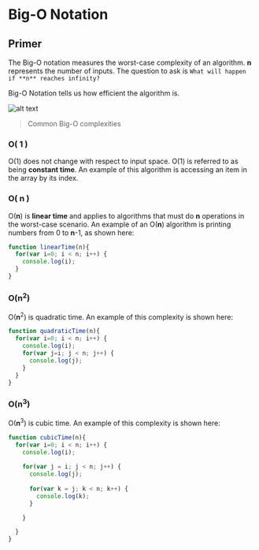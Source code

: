 # Big-O Notation


## Primer

The Big-O notation measures the worst-case complexity of an algorithm. **n** represents the number of inputs. The question to ask is `What will happen if **n** reaches infinity?`

Big-O Notation tells us how efficient the algorithm is.

![alt text](https://i.imgur.com/XLYXjUj.png "Common Big-O complexities")

> Common Big-O complexities

### O( 1 )

O(1) does not change with respect to input space. O(1) is referred to as being **constant time**. An example of this algorithm is accessing an item in the array by its index.

### O( **n** )

O(**n**) is **linear time** and applies to algorithms that must do **n** operations in the worst-case scenario. An example of an O(**n**) algorithm is printing numbers from 0 to **n**-1, as shown here:

```js
function linearTime(n){
  for(var i=0; i < n; i++) {
    console.log(i);
  }
}
```

### O(**n**<sup>2</sup>)

O(**n**<sup>2</sup>) is quadratic time. An example of this complexity is shown here:

```js
function quadraticTime(n){
  for(var i=0; i < n; i++) {
    console.log(i);
    for(var j=i; j < n; j++) {
      console.log(j);
    }
  }
}
```
### O(**n**<sup>3</sup>)

O(**n**<sup>3</sup>) is cubic time. An example of this complexity is shown here:

```js
function cubicTime(n){
  for(var i=0; i < n; i++) {
    console.log(i);
    
    for(var j = i; j < n; j++) {
      console.log(j);
      
      for(var k = j; k < n; k++) {
        console.log(k);
      }

    }

  }
}
```